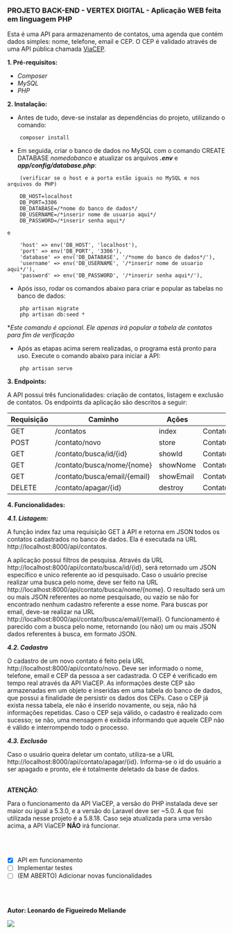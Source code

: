 ### PROJETO BACK-END - VERTEX DIGITAL - Aplicação WEB feita em linguagem PHP

Esta é uma API para armazenamento de contatos, uma agenda que contém dados simples: nome, telefone, email e CEP. O CEP é validado através de uma API pública chamada <a href="https://viacep.com.br/">ViaCEP</a>.

<b>1. Pré-requisitos:</b>

- <i>Composer</i>
- <i>MySQL</i>
- <i>PHP</i>

<b>2. Instalação:</b>

- Antes de tudo, deve-se instalar as dependências do projeto, utilizando o comando:
```
    composer install
```
- Em seguida, criar o banco de dados no MySQL com o comando CREATE DATABASE <i>nomedobanco</i> e atualizar os arquivos <i><b>.env</i></b> e <i><b>app/config/database.php</i></b>:
```
    (verificar se o host e a porta estão iguais no MySQL e nos arquivos do PHP)

    DB_HOST=localhost
    DB_PORT=3306
    DB_DATABASE=/*nome do banco de dados*/
    DB_USERNAME=/*inserir nome de usuario aqui*/
    DB_PASSWORD=/*inserir senha aqui*/
```
    e
```
    'host' => env('DB_HOST', 'localhost'),
    'port' => env('DB_PORT', '3306'),
    'database' => env('DB_DATABASE', '/*nome do banco de dados*/'),
    'username' => env('DB_USERNAME', '/*inserir nome de usuario aqui*/'),
    'password' => env('DB_PASSWORD', '/*inserir senha aqui*/'),
```
- Após isso, rodar os comandos abaixo para criar e popular as tabelas no banco de dados:
```
    php artisan migrate
    php artisan db:seed *
``` 
**Este comando é opcional. Ele apenas irá popular a tabela de contatos para fim de verificação*

- Após as etapas acima serem realizadas, o programa está pronto para uso. Execute o comando abaixo para iniciar a API:
```
    php artisan serve
```
<b>3. Endpoints:</b>

A API possui três funcionalidades: criação de contatos, listagem e exclusão de contatos. Os endpoints da aplicação são descritos a seguir:

Requisição   | Caminho                          | Ações        | Nome da rota
-------------|----------------------------------|--------------|------------------
GET          | /contatos                        | index        | ContatoController@index
POST         | /contato/novo                    | store        | ContatoController@store
GET          | /contato/busca/id/{id}           | showId       | ContatoController@showId
GET          | /contato/busca/nome/{nome}       | showNome     | ContatoController@showNome
GET          | /contato/busca/email/{email}     | showEmail    | ContatoController@showEmail
DELETE       | /contato/apagar/{id}             | destroy      | ContatoController@destroy

<b>4. Funcionalidades:</b>

<b><i>4.1. Listagem:</b></i>

A função index faz uma requisição GET à API e retorna em JSON todos os contatos cadastrados no banco de dados. Ela é executada na URL http://localhost:8000/api/contatos.

A aplicação possui filtros de pesquisa. Através da URL http://localhost:8000/api/contato/busca/id/{id}, será retornado um JSON específico e unico referente ao id pesquisado. Caso o usuário precise realizar uma busca pelo nome, deve ser feito na URL http://localhost:8000/api/contato/busca/nome/{nome}. O resultado será um ou mais JSON referentes ao nome pesquisado, ou vazio se não for encontrado nenhum cadastro referente a esse nome. Para buscas por email, deve-se realizar na URL http://localhost:8000/api/contato/busca/email/{email}. O funcionamento é parecido com a busca pelo nome, retornando (ou não) um ou mais JSON dados referentes à busca, em formato JSON.

<b><i>4.2. Cadastro</b></i>

O cadastro de um novo contato é feito pela URL http://localhost:8000/api/contato/novo. Deve ser informado o nome, telefone, email e CEP da pessoa a ser cadastrada. O CEP é verificado em tempo real através da API ViaCEP. As informações deste CEP são armazenadas em um objeto e inseridas em uma tabela do banco de dados, que possui a finalidade de persistir os dados dos CEPs. Caso o CEP já exista nessa tabela, ele não é inserido novamente, ou seja, não há informações repetidas. Caso o CEP seja válido, o cadastro é realizado com sucesso; se não, uma mensagem é exibida informando que aquele CEP não é válido e interrompendo todo o processo.

<b><i>4.3. Exclusão</b></i>

Caso o usuário queira deletar um contato, utiliza-se a URL http://localhost:8000/api/contato/apagar/{id}. Informa-se o id do usuário a ser apagado e pronto, ele é totalmente deletado da base de dados.
<br>
<br>
    
<b>ATENÇÃO</b>:

Para o funcionamento da API ViaCEP, a versão do PHP instalada deve ser maior ou igual a 5.3.0, e a versão do Laravel deve ser ~5.0. A que foi utilizada nesse projeto é a 5.8.18. Caso seja atualizada para uma versão acima, a API ViaCEP <b>NÃO</b> irá funcionar.

<br>
<br>

- [x] API em funcionamento
- [ ] Implementar testes
- [ ] (EM ABERTO) Adicionar novas funcionalidades

<br>
<br>

**Autor: Leonardo de Figueiredo Meliande**

   <IMG SRC="https://pa1.narvii.com/6445/2effbe46653f3c5604386e6802c9e7ea8de0f46a_hq.gif">  
